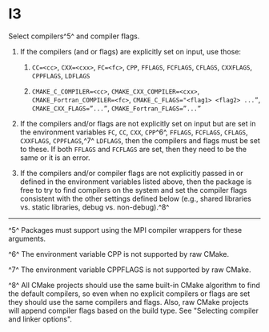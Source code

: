 # I3

Select compilers^5^ and compiler flags.

1. If the compilers (and or flags) are explicitly set on input, use those:

    1. `CC=<cc>`,  `CXX=<cxx>`,  `FC=<fc>`,  `CPP`, `FFLAGS`, `FCFLAGS`, 
`CFLAGS`, `CXXFLAGS`, `CPPFLAGS`, `LDFLAGS`

    2. `CMAKE_C_COMPILER=<cc>`, `CMAKE_CXX_COMPILER=<cxx>`, 
`CMAKE_Fortran_COMPILER=<fc>`, `CMAKE_C_FLAGS="<flag1> <flag2> ...”`, 
`CMAKE_CXX_FLAGS=”...”`, `CMAKE_Fortran_FLAGS=”...”`

2. If the compilers and/or flags are not explicitly set on input but are 
set in the environment variables
    `FC`, `CC`, `CXX`, `CPP`^6^, `FFLAGS`, `FCFLAGS`, `CFLAGS`, `CXXFLAGS`, 
`CPPFLAGS`,^7^ `LDFLAGS`, then the compilers and flags must be set to these.
If both `FFLAGS` and `FCFLAGS` are set, then they need to be the same or it
is an error.

3. If the compilers and/or compiler flags are not explicitly passed in or 
defined in the environment variables listed above, then the package is free
to try to find compilers on the system and set the compiler flags consistent
with the other settings defined below (e.g., shared libraries vs. static libraries, 
debug vs. non-debug).^8^

-----

^5^ Packages must support using the MPI compiler wrappers for these arguments.

^6^ The environment variable CPP is not supported by raw CMake.

^7^ The environment variable CPPFLAGS is not supported by raw CMake.

^8^ All CMake projects should use the same built-in CMake algorithm to find the 
default compilers, so even when no 
explicit compilers or flags are set they should use the same compilers and 
flags.  Also, raw CMake projects will append 
compiler flags based on the build type.  See "Selecting compiler and linker 
options".
